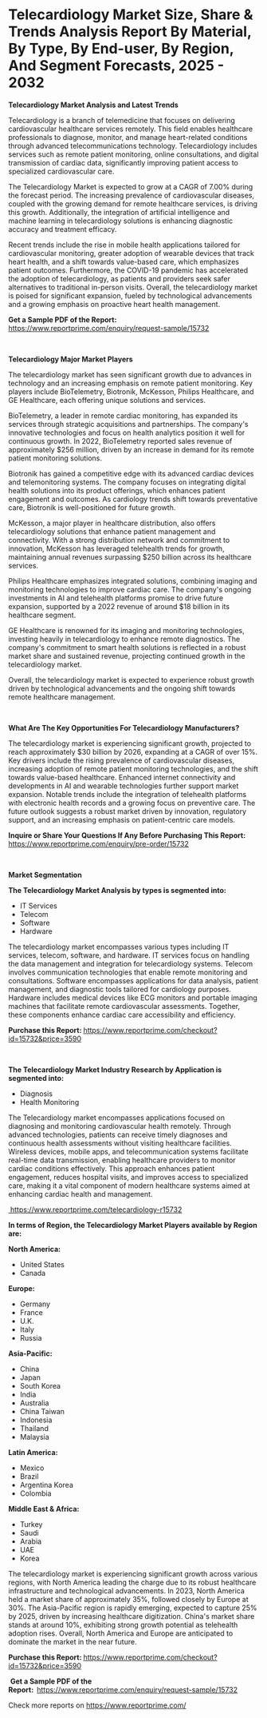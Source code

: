 <p><h1>Telecardiology Market Size, Share & Trends Analysis Report By Material, By Type, By End-user, By Region, And Segment Forecasts, 2025 - 2032</h1></p><p><strong>Telecardiology Market Analysis and Latest Trends</strong></p>
<p><p>Telecardiology is a branch of telemedicine that focuses on delivering cardiovascular healthcare services remotely. This field enables healthcare professionals to diagnose, monitor, and manage heart-related conditions through advanced telecommunications technology. Telecardiology includes services such as remote patient monitoring, online consultations, and digital transmission of cardiac data, significantly improving patient access to specialized cardiovascular care.</p><p>The Telecardiology Market is expected to grow at a CAGR of 7.00% during the forecast period. The increasing prevalence of cardiovascular diseases, coupled with the growing demand for remote healthcare services, is driving this growth. Additionally, the integration of artificial intelligence and machine learning in telecardiology solutions is enhancing diagnostic accuracy and treatment efficacy. </p><p>Recent trends include the rise in mobile health applications tailored for cardiovascular monitoring, greater adoption of wearable devices that track heart health, and a shift towards value-based care, which emphasizes patient outcomes. Furthermore, the COVID-19 pandemic has accelerated the adoption of telecardiology, as patients and providers seek safer alternatives to traditional in-person visits. Overall, the telecardiology market is poised for significant expansion, fueled by technological advancements and a growing emphasis on proactive heart health management.</p></p>
<p><strong>Get a Sample PDF of the Report:&nbsp;</strong> <a href="https://www.reportprime.com/enquiry/request-sample/15732?utm_campaign=3101&utm_medium=2&utm_source=Github&utm_content=ia&utm_term=20032025&utm_id=telecardiology">https://www.reportprime.com/enquiry/request-sample/15732</a></p>
<p>&nbsp;</p>
<p><strong>Telecardiology Major Market Players</strong></p>
<p><p>The telecardiology market has seen significant growth due to advances in technology and an increasing emphasis on remote patient monitoring. Key players include BioTelemetry, Biotronik, McKesson, Philips Healthcare, and GE Healthcare, each offering unique solutions and services.</p><p>BioTelemetry, a leader in remote cardiac monitoring, has expanded its services through strategic acquisitions and partnerships. The company's innovative technologies and focus on health analytics position it well for continuous growth. In 2022, BioTelemetry reported sales revenue of approximately $256 million, driven by an increase in demand for its remote patient monitoring solutions.</p><p>Biotronik has gained a competitive edge with its advanced cardiac devices and telemonitoring systems. The company focuses on integrating digital health solutions into its product offerings, which enhances patient engagement and outcomes. As cardiology trends shift towards preventative care, Biotronik is well-positioned for future growth.</p><p>McKesson, a major player in healthcare distribution, also offers telecardiology solutions that enhance patient management and connectivity. With a strong distribution network and commitment to innovation, McKesson has leveraged telehealth trends for growth, maintaining annual revenues surpassing $250 billion across its healthcare services.</p><p>Philips Healthcare emphasizes integrated solutions, combining imaging and monitoring technologies to improve cardiac care. The company's ongoing investments in AI and telehealth platforms promise to drive future expansion, supported by a 2022 revenue of around $18 billion in its healthcare segment.</p><p>GE Healthcare is renowned for its imaging and monitoring technologies, investing heavily in telecardiology to enhance remote diagnostics. The company's commitment to smart health solutions is reflected in a robust market share and sustained revenue, projecting continued growth in the telecardiology market.</p><p>Overall, the telecardiology market is expected to experience robust growth driven by technological advancements and the ongoing shift towards remote healthcare management.</p></p>
<p>&nbsp;</p>
<p><strong>What Are The Key Opportunities For Telecardiology Manufacturers?</strong></p>
<p><p>The telecardiology market is experiencing significant growth, projected to reach approximately $30 billion by 2026, expanding at a CAGR of over 15%. Key drivers include the rising prevalence of cardiovascular diseases, increasing adoption of remote patient monitoring technologies, and the shift towards value-based healthcare. Enhanced internet connectivity and developments in AI and wearable technologies further support market expansion. Notable trends include the integration of telehealth platforms with electronic health records and a growing focus on preventive care. The future outlook suggests a robust market driven by innovation, regulatory support, and an increasing emphasis on patient-centric care models.</p></p>
<p><strong>Inquire or Share Your Questions If Any Before Purchasing This Report:</strong> <a href="https://www.reportprime.com/enquiry/pre-order/15732?utm_campaign=3101&utm_medium=2&utm_source=Github&utm_content=ia&utm_term=20032025&utm_id=telecardiology">https://www.reportprime.com/enquiry/pre-order/15732</a></p>
<p>&nbsp;</p>
<p><strong>Market Segmentation</strong></p>
<p><strong>The Telecardiology Market Analysis by types is segmented into:</strong></p>
<p><ul><li>IT Services</li><li>Telecom</li><li>Software</li><li>Hardware</li></ul></p>
<p><p>The telecardiology market encompasses various types including IT services, telecom, software, and hardware. IT services focus on handling the data management and integration for telecardiology systems. Telecom involves communication technologies that enable remote monitoring and consultations. Software encompasses applications for data analysis, patient management, and diagnostic tools tailored for cardiology purposes. Hardware includes medical devices like ECG monitors and portable imaging machines that facilitate remote cardiovascular assessments. Together, these components enhance cardiac care accessibility and efficiency.</p></p>
<p><strong>Purchase this Report:&nbsp;</strong><a href="https://www.reportprime.com/checkout?id=15732&price=3590&utm_campaign=3101&utm_medium=2&utm_source=Github&utm_content=ia&utm_term=20032025&utm_id=telecardiology">https://www.reportprime.com/checkout?id=15732&price=3590</a></p>
<p>&nbsp;</p>
<p><strong>The Telecardiology Market Industry Research by Application is segmented into:</strong></p>
<p><ul><li>Diagnosis</li><li>Health Monitoring</li></ul></p>
<p><p>The Telecardiology market encompasses applications focused on diagnosing and monitoring cardiovascular health remotely. Through advanced technologies, patients can receive timely diagnoses and continuous health assessments without visiting healthcare facilities. Wireless devices, mobile apps, and telecommunication systems facilitate real-time data transmission, enabling healthcare providers to monitor cardiac conditions effectively. This approach enhances patient engagement, reduces hospital visits, and improves access to specialized care, making it a vital component of modern healthcare systems aimed at enhancing cardiac health and management.</p></p>
<p><a href="https://www.reportprime.com/telecardiology-r15732?utm_campaign=3101&utm_medium=2&utm_source=Github&utm_content=ia&utm_term=20032025&utm_id=telecardiology">&nbsp;https://www.reportprime.com/telecardiology-r15732</a></p>
<p><strong>In terms of Region, the Telecardiology Market Players available by Region are:</strong></p>
<p>
    <p> <strong> North America: </strong>
        <ul>
            <li>United States</li>
            <li>Canada</li>
        </ul>
        </p> 
    <p> <strong> Europe: </strong>
        <ul>
            <li>Germany</li>
            <li>France</li>
            <li>U.K.</li>
            <li>Italy</li>
            <li>Russia</li>
        </ul>
        </p> 
    <p> <strong> Asia-Pacific: </strong>
        <ul>
            <li>China</li>
            <li>Japan</li>
            <li>South Korea</li>
            <li>India</li>
            <li>Australia</li>
            <li>China Taiwan</li>
            <li>Indonesia</li>
            <li>Thailand</li>
            <li>Malaysia</li>
        </ul>
        </p> 
    <p> <strong> Latin America: </strong>
        <ul>
            <li>Mexico</li>
            <li>Brazil</li>
            <li>Argentina Korea</li>
            <li>Colombia</li>
        </ul>
        </p> 
    <p> <strong> Middle East & Africa: </strong>
        <ul>
            <li>Turkey</li>
            <li>Saudi</li>
            <li>Arabia</li>
            <li>UAE</li>
            <li>Korea</li>
        </ul>
    </p>
    </p>
<p><p>The telecardiology market is experiencing significant growth across various regions, with North America leading the charge due to its robust healthcare infrastructure and technological advancements. In 2023, North America held a market share of approximately 35%, followed closely by Europe at 30%. The Asia-Pacific region is rapidly emerging, expected to capture 25% by 2025, driven by increasing healthcare digitization. China's market share stands at around 10%, exhibiting strong growth potential as telehealth adoption rises. Overall, North America and Europe are anticipated to dominate the market in the near future.</p></p>
<p><strong>Purchase this Report: </strong><a href="https://www.reportprime.com/checkout?id=15732&price=3590&utm_campaign=3101&utm_medium=2&utm_source=Github&utm_content=ia&utm_term=20032025&utm_id=telecardiology">https://www.reportprime.com/checkout?id=15732&price=3590</a></p>
<p>&nbsp;<strong>Get a Sample PDF of the Report:&nbsp;&nbsp;</strong><a href="https://www.reportprime.com/enquiry/request-sample/15732?utm_campaign=3101&utm_medium=2&utm_source=Github&utm_content=ia&utm_term=20032025&utm_id=telecardiology">https://www.reportprime.com/enquiry/request-sample/15732</a></p>
<p><strong></strong></p>
<p>Check more reports on <a href="https://www.reportprime.com/?utm_campaign=3101&utm_medium=2&utm_source=Github&utm_content=ia&utm_term=20032025&utm_id=telecardiology">https://www.reportprime.com/</a></p>